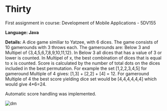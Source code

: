 # Thirty
First assignment in course: Development of Mobile Applications - 5DV155

**Language: Java**

**Details:** A dice game similiar to Yatzee, with 6 dices. The game consists of 10 gamerounds with 3 throws each. 
The gamerounds are: Below 3 and Multipel of {3,4,5,6,7,8,9,10,11,12}. In Below 3 all dices that has a value of 3 or lower is counted. In Multipel of x, the best combination of dices that is equal to x is counted. Score is calculated by the number of total dots on the dices included in the best permutation. For example the set [1,2,2,3,4,5] for gameround Multiple of 4 gives: [1,3] + [2,2] + [4] = 12. For gameround Multiple of 4 the best score yielding dice set would be [4,4,4,4,4,4] which would give 4*6=24.

Automatic score handling was implemented.



![dm](https://github.com/JohanWindahl/Thirty/blob/master/demo.gif)
